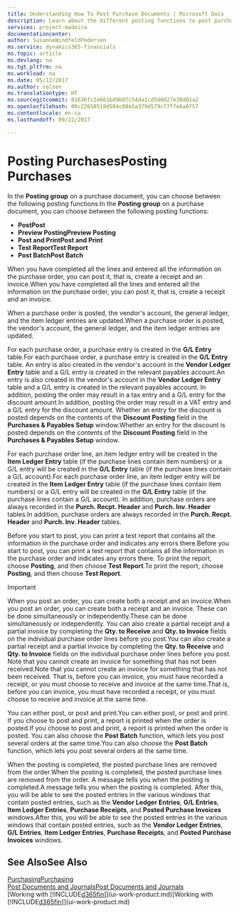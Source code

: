 ```yaml
---
title: Understanding How To Post Purchase Documents | Microsoft Docs
description: Learn about the different posting functions to post purchase documents.
services: project-madeira
documentationcenter: 
author: SusanneWindfeldPedersen
ms.service: dynamics365-financials
ms.topic: article
ms.devlang: na
ms.tgt_pltfrm: na
ms.workload: na
ms.date: 05/12/2017
ms.author: solsen
ms.translationtype: HT
ms.sourcegitcommit: 81636fc2e661bd9b07c54da1cd5d0d27e30d01a2
ms.openlocfilehash: 06c22658518d504c80a5a379d579cf7f7e8a0757
ms.contentlocale: en-ca
ms.lasthandoff: 09/22/2017

---
```

# <a name="posting-purchases"></a><span data-ttu-id="84afb-103">Posting Purchases</span><span class="sxs-lookup"><span data-stu-id="84afb-103">Posting Purchases</span></span>
<span data-ttu-id="84afb-104">In the **Posting group** on a purchase document, you can choose between the following posting functions:</span><span class="sxs-lookup"><span data-stu-id="84afb-104">In the **Posting group** on a purchase document, you can choose between the following posting functions:</span></span>

* <span data-ttu-id="84afb-105">**Post**</span><span class="sxs-lookup"><span data-stu-id="84afb-105">**Post**</span></span>
* <span data-ttu-id="84afb-106">**Preview Posting**</span><span class="sxs-lookup"><span data-stu-id="84afb-106">**Preview Posting**</span></span>
* <span data-ttu-id="84afb-107">**Post and Print**</span><span class="sxs-lookup"><span data-stu-id="84afb-107">**Post and Print**</span></span>
* <span data-ttu-id="84afb-108">**Test Report**</span><span class="sxs-lookup"><span data-stu-id="84afb-108">**Test Report**</span></span>
* <span data-ttu-id="84afb-109">**Post Batch**</span><span class="sxs-lookup"><span data-stu-id="84afb-109">**Post Batch**</span></span>

<span data-ttu-id="84afb-110">When you have completed all the lines and entered all the information on the purchase order, you can post it, that is, create a receipt and an invoice.</span><span class="sxs-lookup"><span data-stu-id="84afb-110">When you have completed all the lines and entered all the information on the purchase order, you can post it, that is, create a receipt and an invoice.</span></span>

<span data-ttu-id="84afb-111">When a purchase order is posted, the vendor's account, the general ledger, and the item ledger entries are updated.</span><span class="sxs-lookup"><span data-stu-id="84afb-111">When a purchase order is posted, the vendor's account, the general ledger, and the item ledger entries are updated.</span></span>

<span data-ttu-id="84afb-112">For each purchase order, a purchase entry is created in the **G/L Entry** table.</span><span class="sxs-lookup"><span data-stu-id="84afb-112">For each purchase order, a purchase entry is created in the **G/L Entry** table.</span></span> <span data-ttu-id="84afb-113">An entry is also created in the vendor's account in the **Vendor Ledger Entry** table and a G/L entry is created in the relevant payables account.</span><span class="sxs-lookup"><span data-stu-id="84afb-113">An entry is also created in the vendor's account in the **Vendor Ledger Entry** table and a G/L entry is created in the relevant payables account.</span></span> <span data-ttu-id="84afb-114">In addition, posting the order may result in a tax entry and a G/L entry for the discount amount.</span><span class="sxs-lookup"><span data-stu-id="84afb-114">In addition, posting the order may result in a VAT entry and a G/L entry for the discount amount.</span></span> <span data-ttu-id="84afb-115">Whether an entry for the discount is posted depends on the contents of the **Discount Posting** field in the **Purchases & Payables Setup** window.</span><span class="sxs-lookup"><span data-stu-id="84afb-115">Whether an entry for the discount is posted depends on the contents of the **Discount Posting** field in the **Purchases & Payables Setup** window.</span></span>

<span data-ttu-id="84afb-116">For each purchase order line, an item ledger entry will be created in the **Item Ledger Entry** table (if the purchase lines contain item numbers) or a G/L entry will be created in the **G/L Entry** table (if the purchase lines contain a G/L account).</span><span class="sxs-lookup"><span data-stu-id="84afb-116">For each purchase order line, an item ledger entry will be created in the **Item Ledger Entry** table (if the purchase lines contain item numbers) or a G/L entry will be created in the **G/L Entry** table (if the purchase lines contain a G/L account).</span></span> <span data-ttu-id="84afb-117">In addition, purchase orders are always recorded in the **Purch. Recpt. Header** and **Purch. Inv. Header** tables.</span><span class="sxs-lookup"><span data-stu-id="84afb-117">In addition, purchase orders are always recorded in the **Purch. Recpt. Header** and **Purch. Inv. Header** tables.</span></span>

<span data-ttu-id="84afb-118">Before you start to post, you can print a test report that contains all the information in the purchase order and indicates any errors there.</span><span class="sxs-lookup"><span data-stu-id="84afb-118">Before you start to post, you can print a test report that contains all the information in the purchase order and indicates any errors there.</span></span> <span data-ttu-id="84afb-119">To print the report, choose **Posting**, and then choose **Test Report**.</span><span class="sxs-lookup"><span data-stu-id="84afb-119">To print the report, choose **Posting**, and then choose **Test Report**.</span></span>

> [!IMPORTANT]  
>   <span data-ttu-id="84afb-120">When you post an order, you can create both a receipt and an invoice.</span><span class="sxs-lookup"><span data-stu-id="84afb-120">When you post an order, you can create both a receipt and an invoice.</span></span> <span data-ttu-id="84afb-121">These can be done simultaneously or independently.</span><span class="sxs-lookup"><span data-stu-id="84afb-121">These can be done simultaneously or independently.</span></span> <span data-ttu-id="84afb-122">You can also create a partial receipt and a partial invoice by completing the **Qty. to Receive** and **Qty. to Invoice** fields on the individual purchase order lines before you post.</span><span class="sxs-lookup"><span data-stu-id="84afb-122">You can also create a partial receipt and a partial invoice by completing the **Qty. to Receive** and **Qty. to Invoice** fields on the individual purchase order lines before you post.</span></span> <span data-ttu-id="84afb-123">Note that you cannot create an invoice for something that has not been received.</span><span class="sxs-lookup"><span data-stu-id="84afb-123">Note that you cannot create an invoice for something that has not been received.</span></span> <span data-ttu-id="84afb-124">That is, before you can invoice, you must have recorded a receipt, or you must choose to receive and invoice at the same time.</span><span class="sxs-lookup"><span data-stu-id="84afb-124">That is, before you can invoice, you must have recorded a receipt, or you must choose to receive and invoice at the same time.</span></span>

<span data-ttu-id="84afb-125">You can either post, or post and print.</span><span class="sxs-lookup"><span data-stu-id="84afb-125">You can either post, or post and print.</span></span> <span data-ttu-id="84afb-126">If you choose to post and print, a report is printed when the order is posted.</span><span class="sxs-lookup"><span data-stu-id="84afb-126">If you choose to post and print, a report is printed when the order is posted.</span></span> <span data-ttu-id="84afb-127">You can also choose the **Post Batch** function, which lets you post several orders at the same time.</span><span class="sxs-lookup"><span data-stu-id="84afb-127">You can also choose the **Post Batch** function, which lets you post several orders at the same time.</span></span>

<span data-ttu-id="84afb-128">When the posting is completed, the posted purchase lines are removed from the order.</span><span class="sxs-lookup"><span data-stu-id="84afb-128">When the posting is completed, the posted purchase lines are removed from the order.</span></span> <span data-ttu-id="84afb-129">A message tells you when the posting is completed.</span><span class="sxs-lookup"><span data-stu-id="84afb-129">A message tells you when the posting is completed.</span></span> <span data-ttu-id="84afb-130">After this, you will be able to see the posted entries in the various windows that contain posted entries, such as the **Vendor Ledger Entries**, **G/L Entries**, **Item Ledger Entries**, **Purchase Receipts**, and **Posted Purchase Invoices** windows.</span><span class="sxs-lookup"><span data-stu-id="84afb-130">After this, you will be able to see the posted entries in the various windows that contain posted entries, such as the **Vendor Ledger Entries**, **G/L Entries**, **Item Ledger Entries**, **Purchase Receipts**, and **Posted Purchase Invoices** windows.</span></span>

## <a name="see-also"></a><span data-ttu-id="84afb-131">See Also</span><span class="sxs-lookup"><span data-stu-id="84afb-131">See Also</span></span>
[<span data-ttu-id="84afb-132">Purchasing</span><span class="sxs-lookup"><span data-stu-id="84afb-132">Purchasing</span></span>](purchasing-manage-purchasing.md)  
[<span data-ttu-id="84afb-133">Post Documents and Journals</span><span class="sxs-lookup"><span data-stu-id="84afb-133">Post Documents and Journals</span></span>](ui-post-documents-journals.md)  
<span data-ttu-id="84afb-134">[Working with [!INCLUDE[d365fin](includes/d365fin_md.md)]](ui-work-product.md)</span><span class="sxs-lookup"><span data-stu-id="84afb-134">[Working with [!INCLUDE[d365fin](includes/d365fin_md.md)]](ui-work-product.md)</span></span>



